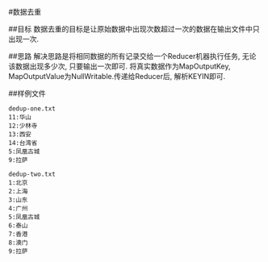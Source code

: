 #数据去重

##目标
	数据去重的目标是让原始数据中出现次数超过一次的数据在输出文件中只出现一次.

##思路
	解决思路是将相同数据的所有记录交给一个Reducer机器执行任务, 无论该数据出现多少次, 只要输出一次即可.
	将真实数据作为MapOutputKey, MapOutputValue为NullWritable.传递给Reducer后, 解析KEYIN即可.

##样例文件

	dedup-one.txt
	11:华山
	12:少林寺
	13:西安
	14:台湾省
	5:凤凰古城
	9:拉萨

	dedup-two.txt
	1:北京
	2:上海
	3:山东
	4:广州
	5:凤凰古城
	6:泰山
	7:香港
	8:澳门
	9:拉萨

